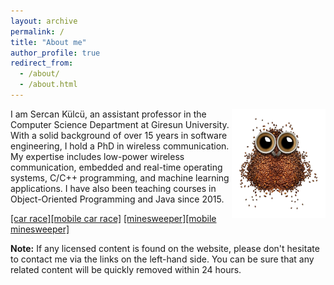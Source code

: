 ```yaml
---
layout: archive
permalink: /
title: "About me"
author_profile: true
redirect_from: 
  - /about/
  - /about.html
---
```


<img align="right" width="150" alt="owl coffee beans" src="/images/owl-coffee-beans.png">

I am Sercan Külcü, an assistant professor in the Computer Science Department at Giresun University. With a solid background of over 15 years in software engineering, I hold a PhD in wireless communication. My expertise includes low-power wireless communication, embedded and real-time operating systems, C/C++ programming, and machine learning applications. I have also been teaching courses in Object-Oriented Programming and Java since 2015.

<a href="../game/car-race.html">[car race]</a><a href="../game/mobile-car-race.html">[mobile car race]</a>
<a href="../game/minesweeper.html">[minesweeper]</a><a href="../game/mobile-minesweeper.html">[mobile minesweeper]</a>

**Note:** If any licensed content is found on the website, please don't hesitate to contact me via the links on the left-hand side. You can be sure that any related content will be quickly removed within 24 hours.


<!--
<script data-name="BMC-Widget" data-cfasync="false" src="https://cdnjs.buymeacoffee.com/1.0.0/widget.prod.min.js" data-id="sercankulc" data-description="Support me on Buy me a coffee!" data-message="Thank you for visiting!" data-color="#5F7FFF" data-position="Right" data-x_margin="18" data-y_margin="18"></script>
-->
